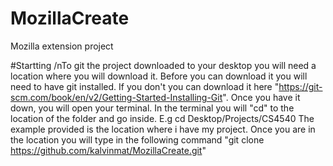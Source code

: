 # MozillaCreate
Mozilla extension project


#Startting
/nTo git the project downloaded to your desktop you will need a location where you will download it. 
Before you can download it you will need to have git installed. 
If you don't you can download it here "https://git-scm.com/book/en/v2/Getting-Started-Installing-Git".
Once you have it down, you will open your terminal.
In the terminal you will "cd" to the location of the folder and go inside.
E.g cd Desktop/Projects/CS4540
The example provided is the location where i have my project.
Once you are in the location you will type in the following command "git clone https://github.com/kalvinmat/MozillaCreate.git"
